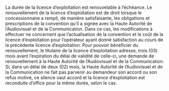 La durée de la licence d’exploitation est renouvelable à l’échéance.
Le renouvellement de la licence d’exploitation est de droit lorsque le concessionnaire a rempli, de manière satisfaisante, les obligations et prescriptions de la convention qu’il a signée avec la Haute Autorité de l’Audiovisuel et de la Communication.
Dans ce cas, les modifications à effectuer ne concernent que l’actualisation de la convention et le coût de la licence d’exploitation pour l’opérateur ayant donné satisfaction au cours de la précédente licence d’exploitation.
Pour pouvoir bénéficier du renouvellement, le titulaire de la licence d’exploitation adresse, trois (03) mois avant l’expiration du délai de validité de celle-ci, une demande de renouvellement à la Haute Autorité de l’Audiovisuel et de la Communication.
Si, dans un délai de deux (02) mois, la Haute Autorité de l’Audiovisuel et de la Communication ne fait pas parvenir au demandeur son accord ou son refus motivé, ce silence vaut accord et la licence d’exploitation est reconduite d’office pour la même durée, selon le cas.